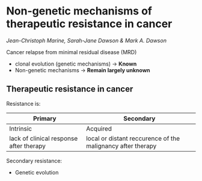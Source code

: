 # **Non-genetic mechanisms of therapeutic resistance in cancer**

*Jean-Christoph Marine, Sarah-Jane Dawson & Mark A. Dawson*

Cancer relapse from minimal residual disease (MRD)
* clonal evolution (genetic mechanisms) -> **Known**
* Non-genetic mechanisms -> **Remain largely unknown**

## Therapeutic resistance in cancer

Resistance is:


| Primary | Secondary |
| ---- | ---- |
| Intrinsic | Acquired |
| lack of clinical response after therapy | local or distant reccurence of the malignancy after therapy |



Secondary resistance:
* Genetic evolution
